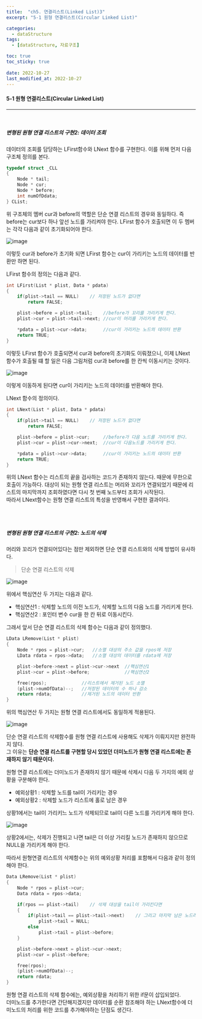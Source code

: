 ```yaml
---
title:  "ch5. 연결리스트(Linked List)3"
excerpt: "5-1 원형 연결리스트(Circular Linked List)"

categories:
  - dataStructure
tags:
  - [dataStructure, 자료구조]

toc: true
toc_sticky: true
 
date: 2022-10-27
last_modified_at: 2022-10-27
---
```


#### 5-1 원형 연결리스트(Circular Linked List)
---

<br>

##### 변형된 원형 연결 리스트의 구현2: 데이터 조회       

데이터의 조회를 담당하는 LFirst함수와 LNext 함수를 구현한다. 이를 위해 먼저 다음 구조체 정의를 본다. 

```c
typedef struct _CLL
{
    Node * tail;
    Node * cur;
    Node * before;
    int numOfDdata;
} CList;
```

위 구조체의 멤버 cur과 before의 역할은 단순 연결 리스트의 경우와 동일하다. 즉 before는 cur보다 하나 앞선 노드를 가리켜야 한다. LFirst 함수가 호출되면 이 두 멤버는 각각 다음과 같이 초기화되어야 한다.   

![image](https://user-images.githubusercontent.com/106606698/198161904-f4ce4e60-422a-44b1-93f7-821381b41082.png)

이렇듯 cur과 before가 초기화 되면 LFirst 함수는 cur이 가리키는 노드의 데이터를 반환만 하면 된다.  

LFirst 함수의 정의는 다음과 같다.  

```c
int LFirst(List * plist, Data * pdata)
{
	if(plist->tail == NULL)    // 저장된 노드가 없다면
		return FALSE;

	plist->before = plist->tail;	//before가 꼬리를 가리키게 한다.
	plist->cur = plist->tail->next; //cur이 머리를 가리키게 한다.

	*pdata = plist->cur->data;		//cur이 가리키는 노드의 데이터 반환
	return TRUE;
}
```

이렇듯 LFirst 함수가 호출되면서 cur과 before의 초기화도 이뤄졌으니, 이제 LNext 함수가 호출될 떄 할 일은 다음 그림처럼 cur과 before를 한 칸씩 이동시키는 것이다.  

![image](https://user-images.githubusercontent.com/106606698/198162115-c9f68019-5461-4d7f-8aba-091bd070aa75.png)

이렇게 이동하게 된다면 cur이 가리키는 노드의 데이터를 반환해야 한다.  

LNext 함수의 정의이다.  

```c
int LNext(List * plist, Data * pdata)
{
	if(plist->tail == NULL)    // 저장된 노드가 없다면
		return FALSE;

	plist->before = plist->cur;		//before가 다음 노드를 가리키게 한다.  
	plist->cur = plist->cur->next;	//cur이 다음노드를 가리키게 한다.

	*pdata = plist->cur->data;		//cur이 가리키는 노드의 데이터 반환
	return TRUE;
}
```

위의 LNext 함수는 리스트의 끝을 검사하는 코드가 존재하지 않는다. 때문에 무한으로 호출이 가능하다. 대상이 되는 원형 연결 리스트는 머리와 꼬리가 연결되었기 때문에 리스트의 마지막까지 조회하였다면 다시 첫 번째 노드부터 조회가 시작된다.  
따라서 LNext함수는 원형 연결 리스트의 특성을 반영해서 구현한 결과이다.  

<br>
<br>

##### 변형된 원형 연결 리스트의 구현2: 노드의 삭제   

머리와 꼬리가 연결되어있다는 점만 제외하면 단순 연결 리스트와의 삭제 방법이 유사하다.  

>단순 연결 리스트의 삭제  

![image](https://user-images.githubusercontent.com/106606698/198163241-b2d1cca3-3f7f-4636-a23f-05dcce4850b9.png)

위에서 핵심연산 두 가지는 다음과 같다.  

- 핵심연산1 : 삭제할 노드의 이전 노드가, 삭제할 노드의 다음 노드를 가리키게 한다.  
- 핵심연산2 : 포인터 변수 cur을 한 칸 뒤로 이동시킨다.  

그래서 앞서 단순 연결 리스트의 삭제 함수는 다음과 같이 정의했다.  

```c
LData LRemove(List * plist)
{
    Node * rpos = plist->cur;   //소멸 대상의 주소 값을 rpos에 저장
    LData rdata = rpos->data;   //소멸 대상의 데이터를 rdata에 저장

    plist->before->next = plist->cur->next  //핵심연산1
    plist->cur = plist->before;             //핵심연산2

    free(rpos);             //리스트에서 제거된 노드 소멸
    (plist->numOfData)--;   //저장된 데이터의 수 하나 감소
    return rdata;           //제거된 노드의 데이터 반환
}
```  

위의 핵심연산 두 가지는 원형 연결 리스트에서도 동일하게 적용된다.  

![image](https://user-images.githubusercontent.com/106606698/198163802-20bcaa51-46c3-4d3f-8f61-7ddde92152e3.png)

단순 연결 리스트의 삭제함수를 원형 연결 리스트에 사용해도 삭제가 이뤄지지만 완전하지 않다.  
그 이유는 **단순 연결 리스트를 구현할 당시 있었던 더미노드가 원형 연결 리스트에는 존재하지 않기 때문이다.**   

원형 연결 리스트에는 더미노드가 존재하지 않기 때문에 삭제시 다음 두 가지의 예외 상황을 구분해야 한다.  

- 예외상황1 : 삭제할 노드를 tail이 가리키는 경우  
- 예외상황2 : 삭제할 노드가 리스트에 홀로 남은 경우  

상황1에서는 tail이 가리키느 노드가 삭제되므로 tail이 다른 노드를 가리키게 해야 한다.  

![image](https://user-images.githubusercontent.com/106606698/198164154-a5bac424-007e-421b-9cc3-5373dc31a7da.png)

상황2에서는, 삭제가 진행되고 나면 tail은 더 이상 가리킬 노드가 존재하지 않으므로 NULL을 가리키게 해야 한다.  

따라서 원형연결 리스트의 삭제함수는 위의 예외상황 처리를 포함해서 다음과 같이 정의해야 한다.  

```c
Data LRemove(List * plist)
{
	Node * rpos = plist->cur;
	Data rdata = rpos->data;

	if(rpos == plist->tail)    // 삭제 대상을 tail이 가리킨다면
	{
		if(plist->tail == plist->tail->next)    // 그리고 마지막 남은 노드라면
			plist->tail = NULL;
		else
			plist->tail = plist->before;
	}

	plist->before->next = plist->cur->next;
	plist->cur = plist->before;

	free(rpos);
	(plist->numOfData)--;
	return rdata;
}
```

원형 연결 리스트의 삭제 함수에는, 예외상황을 처리하기 위한 if문이 삽입되었다.  
더미노드를 추가한다면 간단해지겠지만 데이터를 순환 참조해야 하는 LNext함수에 더미노드의 처리를 위한 코드를 추가해야하는 단점도 생긴다.  